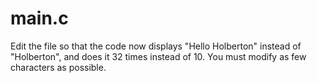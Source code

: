 # main.c
Edit the file so that the code now displays "Hello Holberton" instead of "Holberton", and does it 32 times instead of 10. You must modify as few characters as possible.
